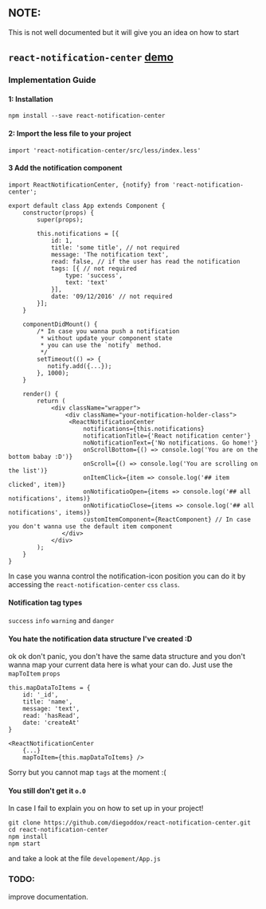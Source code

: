## NOTE:
This is not well documented but it will give you an idea on how to start
## `react-notification-center` [demo](http://diegoddox.github.io/react-notification-center/)

### Implementation Guide

#### 1: Installation
`npm install --save react-notification-center`

#### 2: Import the less file to your project
`import 'react-notification-center/src/less/index.less'`

#### 3 Add the notification component
```
import ReactNotificationCenter, {notify} from 'react-notification-center';

export default class App extends Component {
    constructor(props) {
        super(props);

        this.notifications = [{
            id: 1,
            title: 'some title', // not required
            message: 'The notification text', 
            read: false, // if the user has read the notification
            tags: [{ // not required
                type: 'success',
                text: 'text'
            }],
            date: '09/12/2016' // not required
        }];
    }
    
    componentDidMount() {
        /* In case you wanna push a notification
         * without update your component state
         * you can use the `notify` method.
         */
        setTimeout(() => {
           notify.add({...}); 
        }, 1000);
    }
   
    render() {
        return (
            <div className="wrapper">
                <div className="your-notification-holder-class">
	             <ReactNotificationCenter
	                 notifications={this.notifications}
                     notificationTitle={'React notification center'}
                     noNotificationText={'No notifications. Go home!'}
                     onScrollBottom={() => console.log('You are on the bottom babay :D')}
                     onScroll={() => console.log('You are scrolling on the list')}
                     onItemClick={item => console.log('## item clicked', item)}
                     onNotificatioOpen={items => console.log('## all notifications', items)}
                     onNotificatioClose={items => console.log('## all notifications', items)}
                     customItemComponent={ReactComponent} // In case you don't wanna use the default item component
               </div>
            </div>
        );
    }
}
```
In case you wanna control the notification-icon position you can do it by accessing the `react-notification-center` `css` `class`.

#### Notification tag types
`success` `info` `warning` and `danger`

#### You hate the notification data structure I've created :D
ok ok don't panic, you don't have the same data structure and you don't wanna map your current data here is what your can do. Just use the `mapToItem` `props`

```
this.mapDataToItems = {
    id: '_id',
    title: 'name',
    message: 'text',
    read: 'hasRead',
    date: 'createAt'
}

<ReactNotificationCenter
    {...}
    mapToItem={this.mapDataToItems} />
```

Sorry but you cannot map `tags` at the moment :(

#### You still don't get it `o.O`
In case I fail to explain you on how to set up in your project!

```
git clone https://github.com/diegoddox/react-notification-center.git 
cd react-notification-center
npm install
npm start
```

and take a look at the file `developement/App.js`

### TODO:
improve documentation.
